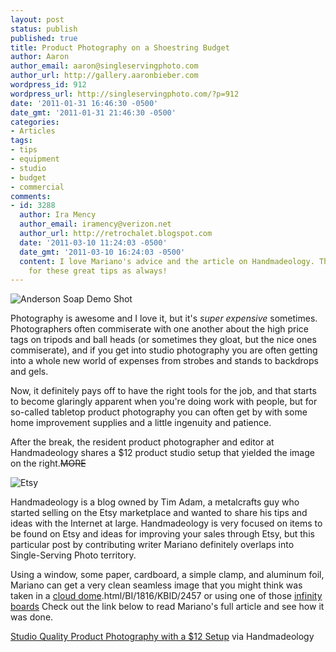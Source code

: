```yaml
---
layout: post
status: publish
published: true
title: Product Photography on a Shoestring Budget
author: Aaron
author_email: aaron@singleservingphoto.com
author_url: http://gallery.aaronbieber.com
wordpress_id: 912
wordpress_url: http://singleservingphoto.com/?p=912
date: '2011-01-31 16:46:30 -0500'
date_gmt: '2011-01-31 21:46:30 -0500'
categories:
- Articles
tags:
- tips
- equipment
- studio
- budget
- commercial
comments:
- id: 3288
  author: Ira Mency
  author_email: iramency@verizon.net
  author_url: http://retrochalet.blogspot.com
  date: '2011-03-10 11:24:03 -0500'
  date_gmt: '2011-03-10 16:24:03 -0500'
  content: I love Mariano's advice and the article on Handmadeology. Thanks so much
    for these great tips as always!
---
```

![](http://singleservingphoto.com/wp-content/uploads/2011/01/T01-01-e1296509300132-91x300.jpg "Anderson Soap Demo Shot")

Photography is awesome and I love it, but it's _super expensive_
sometimes. Photographers often commiserate with one another about the
high price tags on tripods and ball heads (or sometimes they gloat, but
the nice ones commiserate), and if you get into studio photography you
are often getting into a whole new world of expenses from strobes and
stands to backdrops and gels.

Now, it definitely pays off to have the right tools for the job, and
that starts to become glaringly apparent when you're doing work with
people, but for so-called tabletop product photography you can often get
by with some home improvement supplies and a little ingenuity and
patience.

After the break, the resident product photographer and editor at
Handmadeology shares a \$12 product studio setup that yielded the image
on the right.~~MORE~~

![](http://singleservingphoto.com/wp-content/uploads/2011/01/Screen-shot-2011-01-31-at-4.15.39-PM.png "Etsy")

Handmadeology is a blog owned by Tim Adam, a metalcrafts guy who started
selling on the Etsy marketplace and wanted to share his tips and ideas
with the Internet at large. Handmadeology is very focused on items to be
found on Etsy and ideas for improving your sales through Etsy, but this
particular post by contributing writer Mariano definitely overlaps into
Single-Serving Photo territory.

Using a window, some paper, cardboard, a simple clamp, and aluminum
foil, Mariano can get a very clean seamless image that you might think
was taken in a [cloud
dome](http://www.bhphotovideo.com/c/product/347666-REG/Cloud_Dome_CD159012_Cloud_Dome_90mm).html/BI/1816/KBID/2457
or using one of those [infinity
boards](http://www.bhphotovideo.com/c/product/347667-REG/Cloud_Dome_CDIB18W_Infinity_Board_Matte_White.html/BI/1816/KBID/2457.)
Check out the link below to read Mariano's full article and see how it
was done.

[Studio Quality Product Photography with a \$12
Setup](http://www.handmadeology.com/studio-quality-product-photography-with-a-12-set-up/)
via Handmadeology
